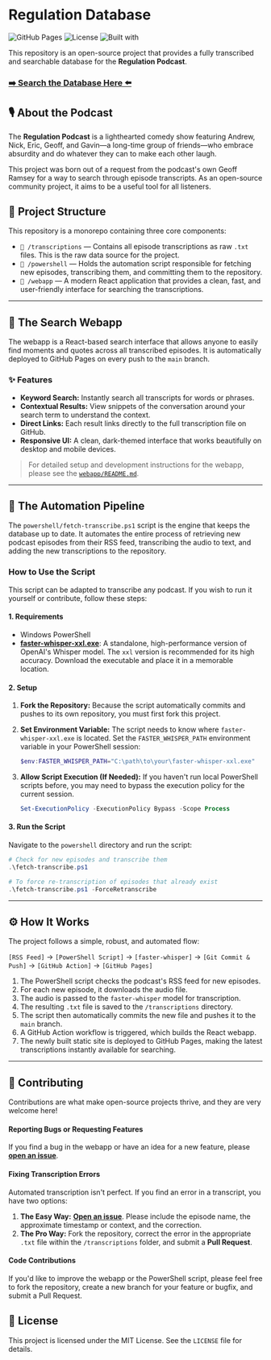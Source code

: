 # Regulation Database

![GitHub Pages](https://img.shields.io/badge/Deploy-GitHub%20Pages-blue.svg)
![License](https://img.shields.io/badge/License-MIT-green.svg)
![Built with](https://img.shields.io/badge/Built%20with-React-61DAFB.svg)

This repository is an open-source project that provides a fully transcribed and searchable database for the **Regulation Podcast**.

### **[➡️ Search the Database Here ⬅️](https://SamOhrenberg.github.io/regulation-database)**

## 🎙️ About the Podcast

The **Regulation Podcast** is a lighthearted comedy show featuring Andrew, Nick, Eric, Geoff, and Gavin—a long-time group of friends—who embrace absurdity and do whatever they can to make each other laugh.

This project was born out of a request from the podcast's own Geoff Ramsey for a way to search through episode transcripts. As an open-source community project, it aims to be a useful tool for all listeners.

## 📂 Project Structure

This repository is a monorepo containing three core components:

-   `📁 /transcriptions` — Contains all episode transcriptions as raw `.txt` files. This is the raw data source for the project.
-   `📁 /powershell` — Holds the automation script responsible for fetching new episodes, transcribing them, and committing them to the repository.
-   `📁 /webapp` — A modern React application that provides a clean, fast, and user-friendly interface for searching the transcriptions.

---

## 🚀 The Search Webapp

The webapp is a React-based search interface that allows anyone to easily find moments and quotes across all transcribed episodes. It is automatically deployed to GitHub Pages on every push to the `main` branch.

### ✨ Features

-   **Keyword Search:** Instantly search all transcripts for words or phrases.
-   **Contextual Results:** View snippets of the conversation around your search term to understand the context.
-   **Direct Links:** Each result links directly to the full transcription file on GitHub.
-   **Responsive UI:** A clean, dark-themed interface that works beautifully on desktop and mobile devices.

> For detailed setup and development instructions for the webapp, please see the [`webapp/README.md`](webapp/README.md).

---

## 🤖 The Automation Pipeline

The `powershell/fetch-transcribe.ps1` script is the engine that keeps the database up to date. It automates the entire process of retrieving new podcast episodes from their RSS feed, transcribing the audio to text, and adding the new transcriptions to the repository.

### How to Use the Script

This script can be adapted to transcribe any podcast. If you wish to run it yourself or contribute, follow these steps:

#### 1. Requirements

-   Windows PowerShell
-   [**faster-whisper-xxl.exe**](https://github.com/Purfview/whisper-standalone-win): A standalone, high-performance version of OpenAI's Whisper model. The `xxl` version is recommended for its high accuracy. Download the executable and place it in a memorable location.

#### 2. Setup

1.  **Fork the Repository:** Because the script automatically commits and pushes to its own repository, you must first fork this project.

2.  **Set Environment Variable:** The script needs to know where `faster-whisper-xxl.exe` is located. Set the `FASTER_WHISPER_PATH` environment variable in your PowerShell session:
    ```powershell
    $env:FASTER_WHISPER_PATH="C:\path\to\your\faster-whisper-xxl.exe"
    ```

3.  **Allow Script Execution (If Needed):** If you haven't run local PowerShell scripts before, you may need to bypass the execution policy for the current session.
    ```powershell
    Set-ExecutionPolicy -ExecutionPolicy Bypass -Scope Process
    ```

#### 3. Run the Script

Navigate to the `powershell` directory and run the script:

```powershell
# Check for new episodes and transcribe them
.\fetch-transcribe.ps1

# To force re-transcription of episodes that already exist
.\fetch-transcribe.ps1 -ForceRetranscribe
```

---

## ⚙️ How It Works

The project follows a simple, robust, and automated flow:

`[RSS Feed]` → `[PowerShell Script]` → `[faster-whisper]` → `[Git Commit & Push]` → `[GitHub Action]` → `[GitHub Pages]`

1.  The PowerShell script checks the podcast's RSS feed for new episodes.
2.  For each new episode, it downloads the audio file.
3.  The audio is passed to the `faster-whisper` model for transcription.
4.  The resulting `.txt` file is saved to the `/transcriptions` directory.
5.  The script then automatically commits the new file and pushes it to the `main` branch.
6.  A GitHub Action workflow is triggered, which builds the React webapp.
7.  The newly built static site is deployed to GitHub Pages, making the latest transcriptions instantly available for searching.

---

## 🤝 Contributing

Contributions are what make open-source projects thrive, and they are very welcome here!

#### Reporting Bugs or Requesting Features

If you find a bug in the webapp or have an idea for a new feature, please **[open an issue](https://github.com/SamOhrenberg/regulation-database/issues)**.

#### Fixing Transcription Errors

Automated transcription isn't perfect. If you find an error in a transcript, you have two options:
1.  **The Easy Way:** **[Open an issue](https://github.com/SamOhrenberg/regulation-database/issues)**. Please include the episode name, the approximate timestamp or context, and the correction.
2.  **The Pro Way:** Fork the repository, correct the error in the appropriate `.txt` file within the `/transcriptions` folder, and submit a **Pull Request**.

#### Code Contributions

If you'd like to improve the webapp or the PowerShell script, please feel free to fork the repository, create a new branch for your feature or bugfix, and submit a Pull Request.

## 📜 License

This project is licensed under the MIT License. See the `LICENSE` file for details.
